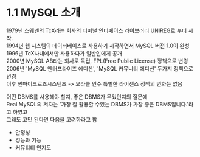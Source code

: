 # 1.1 MySQL 소개

1979년 스웨덴의 TcX라는 회사의 터미널 인터페이스 라이브러리 UNIREG로 부터 시작.  
1994년 웹 시스템의 데이터베이스로 사용하기 시작하면서 MySQL 버전 1.0이 완성  
1996년 TcX사내에서만 사용하다가 일반인에게 공개  
2000년 MySQL AB라는 회사로 독립, FPL(Free Public License) 정책으로 변경  
2006년 'MySQL 엔터프라이즈 에디션', 'MySQL 커뮤니티 에디션' 두가지 정책으로 변경  
이후 썬마이크로즈시스템즈 -> 오라클 인수 특별한 라이센스 정책의 변화는 없음

어떤 DBMS를 사용해야 할지, 좋은 DBMS가 무었인지의 질문에  
Real MySQL의 저자는 '가장 잘 활용할 수있는 DBMS가 가장 좋은 DBMS입니다.'라고 하였고   
그래도 고민 된다면 다음을 고려하라고 함
- 안정성
- 성능과 기능
- 커뮤티티 인지도

